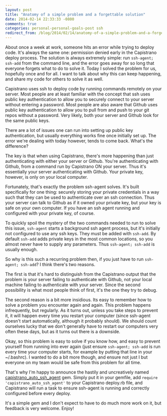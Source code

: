 ```yaml
---
layout: post
title: "Anatomy of a simple problem and a forgettable solution"
date: 2014-02-14 22:33:33 -0800
comments: true
categories: personal-personal-goals-post ssh
redirect_from: /blog/2014/02/14/anatomy-of-a-simple-problem-and-a-forgettable-solution/
---
```

About once a week at work, someone hits an error while trying to deploy code. It's always the same
one: permission denied early in the Capistrano deploy process. The solution is always extremely
simple: run ```ssh-agent; ssh-add``` from the command line, and the error goes away for so long that
everyone forgets what to do to solve it. Today I solved the problem for us, hopefully once and for
all. I want to talk about why this can keep happening, and share my code for others to solve it as
well.

Capistrano uses ssh to deploy code by running commands remotely on your server. Most people are at
least familiar with the concept that ssh uses public key authentication to allow you to securely
connect to your server without entering a password. Most people are also aware that Github uses
public key authentication to allow you to pull from and push to your git repos without a password.
Very likely, both your server and Github look for the same public keys.

There are a lot of issues one can run into setting up public key authentication, but usually
everything works fine once initially set up. The error we're dealing with today however, tends to
come back. What's the difference?

The key is that when using Capistrano, there's more happening than just authenticating with either
your server or Github. You're authenticating with Github, from a command run by Capistrano ON your
server. Thus it's essentially your server authenticating with Github. Your private key, however, is
only on your local computer.

Fortunately, that's exactly the problem ssh-agent solves. It's built specifically for one thing:
securely storing your private credentials in a way such that they can be used to authenticate over
an ssh connection. Thus your server can talk to Github as if it owned your private key, but your key
is safe on your own computer. If you have an ssh agent running and configured with your private key,
of course.

To quickly spoil the mystery of the two commands needed to run to solve this issue, ```ssh-agent```
starts a background ssh agent process, but it's initially not configured to use any ssh keys. They
must be added with ```ssh-add```. By default ```ssh-add``` adds private keys in the most common
locations, so you almost never have to supply any parameters. Thus ```ssh-agent; ssh-add``` is
usually enough.

So why is this such a recurring problem then, if you just have to run ```ssh-agent; ssh-add```? I
think there's two reasons.

The first is that it's hard to distinguish from the Capistrano output that the problem is your
server failing to authenticate with Github, not your local machine failing to authenticate with your
server. Since the second possibility is what most people think of first, it's the one they try to
debug.

The second reason is a bit more insidious. Its easy to remember how to solve a problem you encounter
again and again. This problem happens infrequently, but regularly. As it turns out, unless you take
steps to prevent it, it will happen every time you restart your computer (since ssh-agent doesn't
start automatically, although it probably should). We should count ourselves lucky that we don't
generally have to restart our computers very often these days, but as it turns out there is a
downside.

Okay, so this problem is easy to solve if you know how, and easy to prevent yourself from running
into ever again (just ensure ```ssh-agent; ssh-add``` is run every time your computer starts, for
example by putting that line in your ~/.bashrc). I wanted to do a bit more though, and ensure not
just I but everyone on my team would be safe from this problem for all time.

That's why I'm happy to announce the hastily and uncreatively named
[capistrano_auto_ssh_agent](https://github.com/orangejulius/capistrano_auto_ssh_agent) gem. Simply
put it in your gemfile, add ```require 'capistrano_auto_ssh_agent'``` to your Capistrano deploy.rb
file, and Capistrano will run a task to ensure ssh-agent is running and correctly configured before
every deploy.

It's a simple gem and I don't expect to have to do much more work on it, but feedback is very
welcome. Enjoy!
